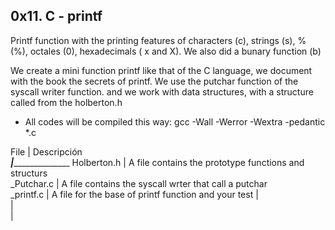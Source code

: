 ## 0x11. C - printf

Printf function with the printing features of characters (c), strings (s), % (%), octales (0), hexadecimals ( x and X). We also did a 
bunary function (b)

We create a mini function printf like that of the C language, we document with the book the secrets of printf.
We use the putchar function of the syscall writer function. and we work with data structures,
with a structure called from the holberton.h

- All codes will be compiled this way: gcc -Wall -Werror -Wextra -pedantic *.c


 File		   | Descripción		     
___________________|_________________________________
 Holberton.h       | A file contains the prototype functions and structurs  
 _Putchar.c	   | A file contains the syscall wrter that call a putchar  
 _printf.c	   | A file for the base of printf function  and  your test 
 		   |   	    	    	    	   	     	       	    
		   |							    
		   |							    